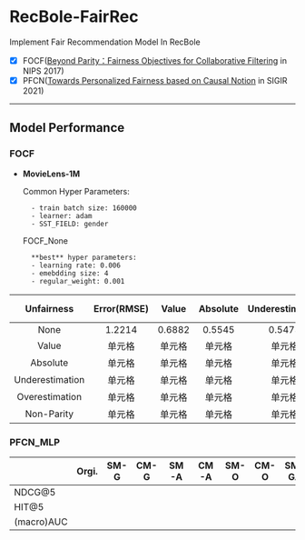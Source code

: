 # RecBole-FairRec
Implement Fair Recommendation Model In RecBole
- [x] FOCF([Beyond Parity：Fairness Objectives for Collaborative Filtering](https://proceedings.neurips.cc/paper/2017/hash/e6384711491713d29bc63fc5eeb5ba4f-Abstract.html) in NIPS 2017)
- [x] PFCN([Towards Personalized Fairness based on Causal Notion](https://dl.acm.org/doi/abs/10.1145/3404835.3462966?casa_token=zzHePKuKP6AAAAAA:YzZp_qUbzsgd3TXWCAGSRAfEHO2oM0_BuWZ5uZlfj_rudqKGYq8douOaZ0GoizxP54jtz3JDFw725xo) in SIGIR 2021)
-------------------------------------------------------------
## Model Performance
### FOCF
- **MovieLens-1M**  
    
    Common Hyper Parameters:

        - train batch size: 160000
        - learner: adam
        - SST_FIELD: gender

    FOCF_None   
    
        **best** hyper parameters:  
        - learning rate: 0.006  
        - emebdding size: 4  
        - regular_weight: 0.001
    

| Unfairness | Error(RMSE) | Value | Absolute | Underestimation | Overestimation | Non-Parity |
|:-:| :-:| :-: | :-: | :-: | :-: | :-: |
| None | 1.2214 | 0.6882 | 0.5545 | 0.5473 | 0.1409 | 0.0705 |
| Value | 单元格 | 单元格 | 单元格 | 单元格 | 单元格 | 单元格 |
| Absolute | 单元格 | 单元格 | 单元格 | 单元格 | 单元格 | 单元格 |
| Underestimation | 单元格 | 单元格 | 单元格 | 单元格 | 单元格 | 单元格 |
| Overestimation | 单元格 | 单元格 | 单元格 | 单元格 | 单元格 | 单元格 |
| Non-Parity| 单元格 | 单元格 | 单元格 | 单元格 | 单元格 | 单元格 |

### PFCN_MLP

|   | Orgi.  | SM-G | CM-G  |  SM-A | CM-A  |  SM-O | CM-O | SM-GA | CM-GA | SM-GO | CM-GO | SM-AO | CM-AO | SM-GAO | CM-GAO |
|---|---|---|---|---|---|---|---|---|---|---|---|---|---|---|---|
|  NDCG@5 |   |   |   |   |   |   |   |   |   |   |   |   |   |   |   |
|  HIT@5 |   |   |   |   |   |   |   |   |   |   |   |   |   |   |   |
|  (macro)AUC |   |   |   |   |   |   |   |   |   |   |   |   |   |   |   |

